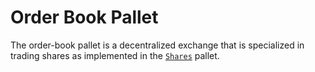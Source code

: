 # Order Book Pallet

The order-book pallet is a decentralized exchange that is specialized
in trading shares as implemented in the [`Shares`]() pallet. 